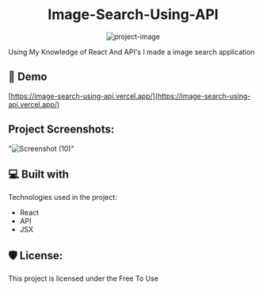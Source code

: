 <h1 align="center" id="title">Image-Search-Using-API</h1>

<p align="center"><img src="https://socialify.git.ci/AteebX04/Image-Search-Using-API/image?language=1&amp;owner=1&amp;name=1&amp;stargazers=1&amp;theme=Light" alt="project-image"></p>

<p id="description">Using My Knowledge of React And API's I made a image search application</p>

<h2>🚀 Demo</h2>

[https://image-search-using-api.vercel.app/](https://image-search-using-api.vercel.app/)

<h2>Project Screenshots:</h2>

"![Screenshot (10)](https://github.com/AteebX04/Image-Search-Using-API/assets/144364981/b68bef79-e182-4d67-9832-1f145e46939e)" 

  
  
<h2>💻 Built with</h2>

Technologies used in the project:

*   React
*   API
*   JSX

<h2>🛡️ License:</h2>

This project is licensed under the Free To Use
